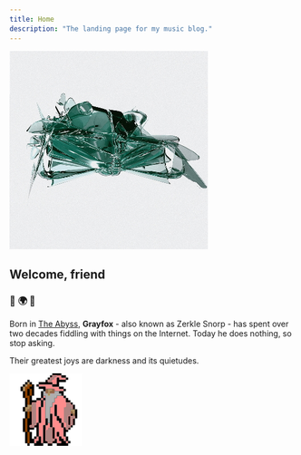```yaml
---
title: Home
description: "The landing page for my music blog."
---
```

<img
  id="foxy"
  src="/images/o6.jpg"
  alt="A foxy face">

## Welcome, friend

### :purple_heart: :earth_africa: :purple_heart:

Born in [The Abyss](https://en.wikipedia.org/wiki/Edmonton), **Grayfox** - also known as Zerkle Snorp - has spent over two decades fiddling with things on the Internet. Today he does nothing, so stop asking.

Their greatest joys are darkness and its quietudes.

<img src="/images/partywizard.gif">
